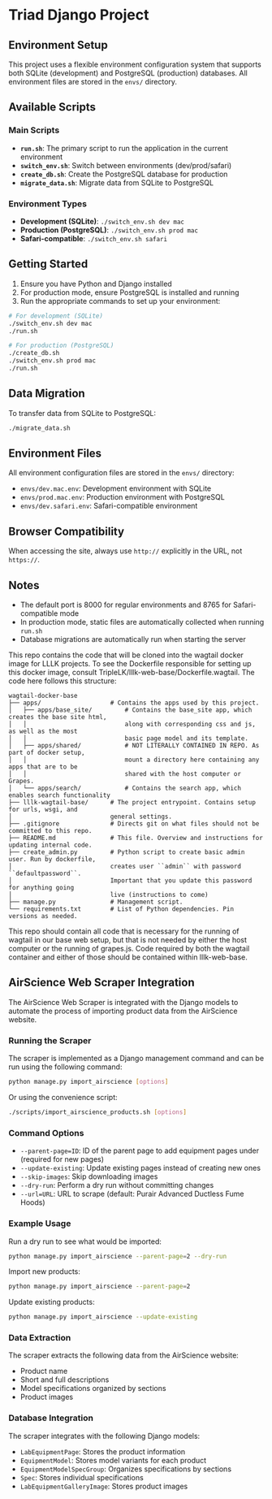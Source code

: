 # Triad Django Project

## Environment Setup

This project uses a flexible environment configuration system that supports both SQLite (development) and PostgreSQL (production) databases. All environment files are stored in the `envs/` directory.

## Available Scripts

### Main Scripts

- **`run.sh`**: The primary script to run the application in the current environment
- **`switch_env.sh`**: Switch between environments (dev/prod/safari)
- **`create_db.sh`**: Create the PostgreSQL database for production
- **`migrate_data.sh`**: Migrate data from SQLite to PostgreSQL

### Environment Types

- **Development (SQLite)**: `./switch_env.sh dev mac`
- **Production (PostgreSQL)**: `./switch_env.sh prod mac`
- **Safari-compatible**: `./switch_env.sh safari`

## Getting Started

1. Ensure you have Python and Django installed
2. For production mode, ensure PostgreSQL is installed and running
3. Run the appropriate commands to set up your environment:

```bash
# For development (SQLite)
./switch_env.sh dev mac
./run.sh

# For production (PostgreSQL)
./create_db.sh
./switch_env.sh prod mac
./run.sh
```

## Data Migration

To transfer data from SQLite to PostgreSQL:

```bash
./migrate_data.sh
```

## Environment Files

All environment configuration files are stored in the `envs/` directory:

- `envs/dev.mac.env`: Development environment with SQLite
- `envs/prod.mac.env`: Production environment with PostgreSQL
- `envs/dev.safari.env`: Safari-compatible environment

## Browser Compatibility

When accessing the site, always use `http://` explicitly in the URL, not `https://`.

## Notes

- The default port is 8000 for regular environments and 8765 for Safari-compatible mode
- In production mode, static files are automatically collected when running `run.sh`
- Database migrations are automatically run when starting the server

This repo contains the code that will be cloned into the wagtail docker image for LLLK projects. To see the Dockerfile responsible for setting up this docker image, consult TripleLK/lllk-web-base/Dockerfile.wagtail. The code here follows this structure:

```
wagtail-docker-base
├── apps/                   # Contains the apps used by this project.
│   ├── apps/base_site/         # Contains the base_site app, which creates the base site html, 
│   │                           along with corresponding css and js, as well as the most 
│   │                           basic page model and its template.
│   ├── apps/shared/            # NOT LITERALLY CONTAINED IN REPO. As part of docker setup, 
│   │                           mount a directory here containing any apps that are to be 
│   │                           shared with the host computer or Grapes.
│   └── apps/search/            # Contains the search app, which enables search functionality
├── lllk-wagtail-base/      # The project entrypoint. Contains setup for urls, wsgi, and 
│                           general settings.
├── .gitignore              # Directs git on what files should not be committed to this repo.
├── README.md               # This file. Overview and instructions for updating internal code.
├── create_admin.py         # Python script to create basic admin user. Run by dockerfile, 
│                           creates user ``admin`` with password ``defaultpassword``. 
│                           Important that you update this password for anything going 
│                           live (instructions to come)
├── manage.py               # Management script.
└── requirements.txt        # List of Python dependencies. Pin versions as needed.
```

This repo should contain all code that is necessary for the running of wagtail in our base web setup, but that is not needed by either the host computer or the running of grapes.js. Code required by both the wagtail container and either of those should be contained within lllk-web-base.

## AirScience Web Scraper Integration

The AirScience Web Scraper is integrated with the Django models to automate the process of importing product data from the AirScience website.

### Running the Scraper

The scraper is implemented as a Django management command and can be run using the following command:

```bash
python manage.py import_airscience [options]
```

Or using the convenience script:

```bash
./scripts/import_airscience_products.sh [options]
```

### Command Options

- `--parent-page=ID`: ID of the parent page to add equipment pages under (required for new pages)
- `--update-existing`: Update existing pages instead of creating new ones
- `--skip-images`: Skip downloading images
- `--dry-run`: Perform a dry run without committing changes
- `--url=URL`: URL to scrape (default: Purair Advanced Ductless Fume Hoods)

### Example Usage

Run a dry run to see what would be imported:

```bash
python manage.py import_airscience --parent-page=2 --dry-run
```

Import new products:

```bash
python manage.py import_airscience --parent-page=2
```

Update existing products:

```bash
python manage.py import_airscience --update-existing
```

### Data Extraction

The scraper extracts the following data from the AirScience website:

- Product name
- Short and full descriptions
- Model specifications organized by sections
- Product images

### Database Integration

The scraper integrates with the following Django models:

- `LabEquipmentPage`: Stores the product information
- `EquipmentModel`: Stores model variants for each product
- `EquipmentModelSpecGroup`: Organizes specifications by sections
- `Spec`: Stores individual specifications
- `LabEquipmentGalleryImage`: Stores product images
